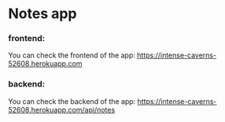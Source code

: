 # Notes app 

### frontend:
You can check the frontend of the app: https://intense-caverns-52608.herokuapp.com

### backend: 
You can check the backend of the app: https://intense-caverns-52608.herokuapp.com/api/notes
